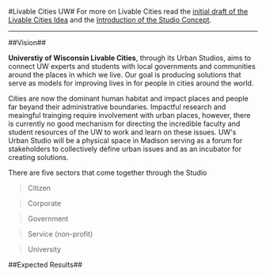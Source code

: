 #Livable Cities UW#
For more on Livable Cities read the [initial draft of the Livable Cities Idea](https://www.penflip.com/vargovargo/oldliveablecities) and the [Introduction of the Studio Concept](https://www.penflip.com/vargovargo/lcuwstudiointro).

- - -

<a name="studioplans"></a> <a name="pilotplan"></a>
##Vision##

**Universtiy of Wisconsin Livable Cities**, through its Urban Studios, aims to connect UW experts and students with local governments and communities around the places in which we live. Our goal is producing solutions that serve as models for improving lives in for people in cities around the world.  

Cities are now the dominant human habitat and impact places and people far beyand their administrative boundaries.  Impactful research and meaingful trainging require involvement with urban places, however, there is currently no good mechanism for directing the incredible faculty and student resources of the UW to work and learn on these issues.  UW's Urban Studio will be a physical space in Madison serving as a forum for stakeholders to collectively define urban issues and as an incubator for creating solutions.

There are five sectors that come together through the Studio
>Citizen

>Corporate 

>Government

>Service (non-profit)

>University

##Expected Results##

